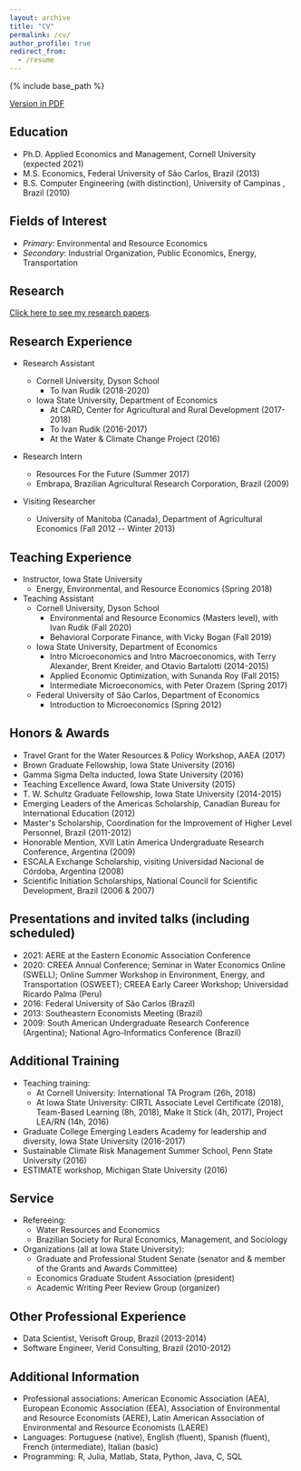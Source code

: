 ```yaml
---
layout: archive
title: "CV"
permalink: /cv/
author_profile: true
redirect_from:
  - /resume
---
```


{% include base_path %}

[Version in PDF](https://github.com/dscardoso/dscardoso.github.io/raw/master/files/DiegoCardoso_CV.pdf)


## Education

* Ph.D. Applied Economics and Management, Cornell University (expected 2021)
* M.S. Economics, Federal University of São Carlos, Brazil (2013)
* B.S. Computer Engineering (with distinction), University of Campinas , Brazil (2010)

## Fields of Interest

* _Primary_: Environmental and Resource Economics
* _Secondary_: Industrial Organization, Public Economics, Energy, Transportation

## Research
[Click here to see my research papers](/about).

## Research Experience
* Research Assistant
  * Cornell University, Dyson School
    * To Ivan Rudik (2018-2020)
  * Iowa State University, Department of Economics
    * At CARD, Center for Agricultural and Rural Development (2017-2018)
    * To Ivan Rudik (2016-2017)
    * At the Water & Climate Change Project (2016)
* Research Intern
  * Resources For the Future (Summer 2017)
  * Embrapa, Brazilian Agricultural Research Corporation, Brazil (2009)
  
* Visiting Researcher
  * University of Manitoba (Canada), Department of Agricultural Economics (Fall 2012 -- Winter 2013)

## Teaching Experience
* Instructor, Iowa State University
  * Energy, Environmental, and Resource Economics (Spring 2018)
* Teaching Assistant
  * Cornell University, Dyson School
    * Environmental and Resource Economics (Masters level), with Ivan Rudik (Fall 2020)
    * Behavioral Corporate Finance, with Vicky Bogan (Fall 2019)
  * Iowa State University, Department of Economics
    * Intro Microeconomics and Intro Macroeconomics, with Terry Alexander, Brent Kreider, and Otavio Bartalotti (2014-2015)
    * Applied Economic Optimization, with Sunanda Roy (Fall 2015)
    * Intermediate Microeconomics, with Peter Orazem (Spring 2017)
  * Federal University of São Carlos, Department of Economics
    * Introduction to Microeconomics (Spring 2012)
    
## Honors & Awards
* Travel Grant for the Water Resources & Policy Workshop, AAEA (2017)
* Brown Graduate Fellowship, Iowa State University (2016)
* Gamma Sigma Delta inducted, Iowa State University (2016)
* Teaching Excellence Award, Iowa State University (2015)
* T. W. Schultz Graduate Fellowship, Iowa State University (2014-2015)
* Emerging Leaders of the Americas Scholarship, Canadian Bureau for International Education (2012)
* Master's Scholarship, Coordination for the Improvement of Higher Level Personnel, Brazil (2011-2012)
* Honorable Mention, XVII Latin America Undergraduate Research Conference, Argentina (2009)
* ESCALA Exchange Scholarship, visiting Universidad Nacional de Córdoba, Argentina (2008)
* Scientific Initiation Scholarships, National Council for Scientific Development, Brazil (2006 & 2007)

## Presentations and invited talks (including scheduled)
* 2021: AERE at the Eastern Economic Association Conference
* 2020: CREEA Annual Conference; Seminar in Water Economics Online (SWELL); Online Summer Workshop in Environment, Energy, and Transportation (OSWEET); CREEA Early Career Workshop; Universidad Ricardo Palma (Peru)
* 2016: Federal University of São Carlos (Brazil)
* 2013: Southeastern Economists Meeting (Brazil)
* 2009: South American Undergraduate Research Conference (Argentina); National Agro-Informatics Conference (Brazil)

## Additional Training
* Teaching training:
  * At Cornell University: International TA Program (26h, 2018)
  * At Iowa State University: CIRTL Associate Level Certificate (2018), Team-Based Learning (8h, 2018), Make It Stick (4h, 2017), Project LEA/RN (14h, 2016)
* Graduate College Emerging Leaders Academy for leadership and diversity, Iowa State University (2016-2017)
* Sustainable Climate Risk Management Summer School, Penn State University (2016)
* ESTIMATE workshop, Michigan State University (2016)

## Service
* Refereeing:  
  * Water Resources and Economics
  * Brazilian Society for Rural Economics, Management, and Sociology
* Organizations (all at Iowa State University): 
  * Graduate and Professional Student Senate (senator and  & member of the Grants and Awards Committee)
  * Economics Graduate Student Association (president)
  * Academic Writing Peer Review Group (organizer) 

## Other Professional Experience
* Data Scientist, Verisoft Group, Brazil (2013-2014)
* Software Engineer, Verid Consulting, Brazil (2010-2012)

## Additional Information

* Professional associations: American Economic Association (AEA), European Economic Association (EEA), Association of Environmental and Resource Economists (AERE), Latin American Association of Environmental and Resource Economists (LAERE)
* Languages: Portuguese (native), English (fluent), Spanish (fluent), French (intermediate), Italian (basic)
* Programming: R, Julia, Matlab, Stata, Python, Java, C, SQL
